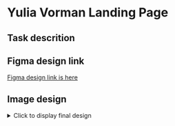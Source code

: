 # Yulia Vorman Landing Page

## Task descrition

## Figma design link

[Figma design link is here](https://www.figma.com/file/nRFil5Yb4L4682Xad5omQA/%D0%92%D0%B5%D1%80%D1%81%D1%82%D0%BA%D0%B0?node-id=17-39&t=7oglbfThVWtjDpy4-0)

## Image design

<details>
<summary>Click to display final design</summary>

![image info](assets/design/yuliavorman-simple.png)

</details>

